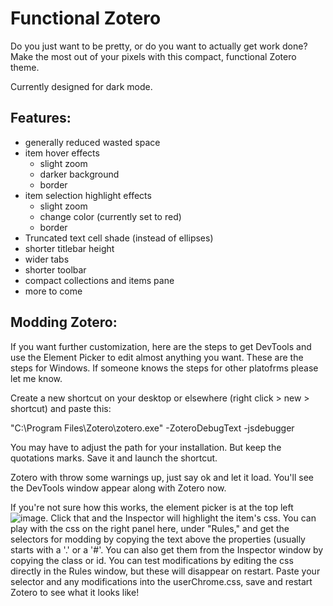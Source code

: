 # Functional Zotero
Do you just want to be pretty, or do you want to actually get work done? Make the most out of your pixels with this compact, functional Zotero theme.

Currently designed for dark mode.

## Features:
- generally reduced wasted space
- item hover effects
  - slight zoom
  - darker background
  - border
- item selection highlight effects
  - slight zoom
  - change color (currently set to red)
  - border
- Truncated text cell shade (instead of ellipses)
- shorter titlebar height
- wider tabs
- shorter toolbar
- compact collections and items pane
- more to come


## Modding Zotero:
If you want further customization, here are the steps to get DevTools and use the Element Picker to edit almost anything you want. These are the steps for Windows. If someone knows the steps for other platofrms please let me know.

Create a new shortcut on your desktop or elsewhere (right click > new > shortcut) and paste this: 

"C:\Program Files\Zotero\zotero.exe" -ZoteroDebugText -jsdebugger

You may have to adjust the path for your installation. But keep the quotations marks. Save it and launch the shortcut.

Zotero with throw some warnings up, just say ok and let it load. You'll see the DevTools window appear along with Zotero now.

If you're not sure how this works, the element picker is at the top left ![image](https://github.com/user-attachments/assets/cb0b1f74-2ce2-4088-aee7-a6d62189973d). Click that and the Inspector will highlight the item's css. You can play with the css on the right panel here, under "Rules," and get the selectors for modding by copying the text above the properties (usually starts with a '.' or a '#'. You can also get them from the Inspector window by copying the class or id. You can test modifications by editing the css directly in the Rules window, but these will disappear on restart. Paste your selector and any modifications into the userChrome.css, save and restart Zotero to see what it looks like!
